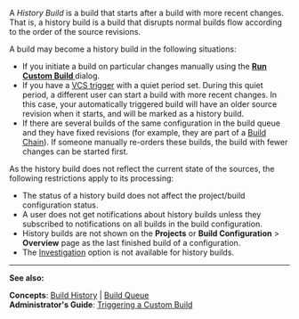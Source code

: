 [//]: # (title: History Build)
[//]: # (auxiliary-id: History Build)
A _History Build_ is a build that starts after a build with more recent changes. That is, a history build is a build that disrupts normal builds flow according to the order of the source revisions.


[//]: # (Internal note. Do not delete. "History Buildd159e7.txt")    


A build may become a history build in the following situations:
* If you initiate a build on particular changes manually using the __[Run Custom Build ](triggering-a-custom-build.md)__ dialog.
* If you have a [VCS trigger](configuring-vcs-triggers.md) with a quiet period set. During this quiet period, a different user can start a build with more recent changes. In this case, your automatically triggered build will have an older source revision when it starts, and will be marked as a history build.
* If there are several builds of the same configuration in the build queue and they have fixed revisions (for example, they are part of a [Build Chain](build-chain.md)). If someone manually re\-orders these builds, the build with fewer changes can be started first.

As the history build does not reflect the current state of the sources, the following restrictions apply to its processing:
* The status of a history build does not affect the project/build configuration status.
* A user does not get notifications about history builds unless they subscribed to notifications on all builds in the build configuration.
* History builds are not shown on the __Projects__ or __Build Configuration__ &gt; __Overview__ page as the last finished build of a configuration.
* The [Investigation](investigating-and-muting-build-problems.md) option is not available for history builds.



[//]: # (Internal note. Do not delete. "History Buildd159e60.txt")    

 __  __

__See also:__

__Concepts__: [Build History](build-history.md) | [Build Queue](build-queue.md)   
__Administrator's Guide__: [Triggering a Custom Build](triggering-a-custom-build.md)
